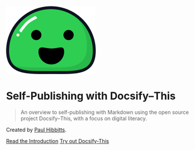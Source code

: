 ![Docsify Logo](https://raw.githubusercontent.com/docsifyjs/docsify/develop/docs/_media/icon.svg)

#  Self-Publishing with Docsify&#8288;&#8211;&#8288;This

> An overview to self-publishing with Markdown using the open source project Docsify&#8288;&#8211;&#8288;This, with a focus on digital literacy.

Created by [Paul Hibbitts](https://hibbittsdesign.org).

[Read the Introduction](#an-introduction-to-self-publishing-with-docsify-this)
[Try out Docsify-This](https://docsify-this.net)
